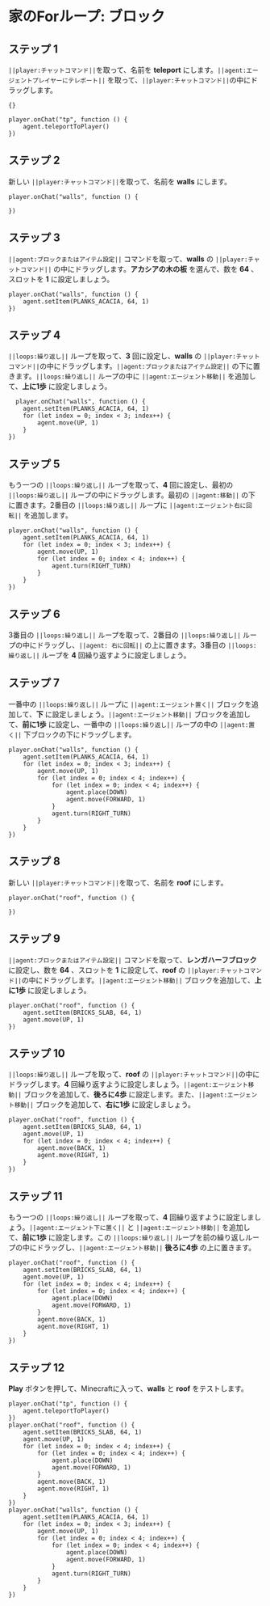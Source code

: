 # 家のForループ: ブロック

## ステップ 1
``||player:チャットコマンド||``を取って、名前を **teleport** にします。``||agent:エージェントプレイヤーにテレポート||`` を取って、``||player:チャットコマンド||``の中にドラッグします。
```template
{}
```

```blocks
player.onChat("tp", function () { 
    agent.teleportToPlayer() 
}) 
```

## ステップ 2
新しい ``||player:チャットコマンド||``を取って、名前を **walls** にします。

```blocks
player.onChat("walls", function () { 
 
}) 
```

## ステップ 3
``||agent:ブロックまたはアイテム設定||`` コマンドを取って、**walls** の ``||player:チャットコマンド||`` の中にドラッグします。**アカシアの木の板** を選んで、数を **64** 、スロットを **1** に設定しましょう。

```blocks
player.onChat("walls", function () { 
    agent.setItem(PLANKS_ACACIA, 64, 1) 
}) 
```

## ステップ 4
``||loops:繰り返し||`` ループを取って、**3** 回に設定し、**walls** の ``||player:チャットコマンド||``の中にドラッグします。``||agent:ブロックまたはアイテム設定||`` の下に置きます。``||loops:繰り返し||`` ループの中に ``||agent:エージェント移動||`` を追加して、**上に1歩** に設定しましょう。

```blocks
  player.onChat("walls", function () { 
    agent.setItem(PLANKS_ACACIA, 64, 1) 
    for (let index = 0; index < 3; index++) { 
        agent.move(UP, 1) 
    } 
}) 
```

## ステップ 5
もう一つの ``||loops:繰り返し||`` ループを取って、**4** 回に設定し、最初の ``||loops:繰り返し||`` ループの中にドラッグします。最初の ``||agent:移動||`` の下に置きます。2番目の ``||loops:繰り返し||`` ループに ``||agent:エージェント右に回転||`` を追加します。

```blocks
player.onChat("walls", function () { 
    agent.setItem(PLANKS_ACACIA, 64, 1) 
    for (let index = 0; index < 3; index++) { 
        agent.move(UP, 1) 
        for (let index = 0; index < 4; index++) { 
            agent.turn(RIGHT_TURN) 
        } 
    } 
}) 
```

## ステップ 6
3番目の ``||loops:繰り返し||`` ループを取って、2番目の ``||loops:繰り返し||`` ループの中にドラッグし、``||agent: 右に回転||`` の上に置きます。3番目の ``||loops:繰り返し||`` ループを **4** 回繰り返すように設定しましょう。

## ステップ 7
一番中の ``||loops:繰り返し||`` ループに ``||agent:エージェント置く||`` ブロックを追加して、**下** に設定しましょう。``||agent:エージェント移動||`` ブロックを追加して、**前に1歩** に設定し、一番中の ``||loops:繰り返し||`` ループの中の ``||agent:置く||`` 下ブロックの下にドラッグします。

```blocks
player.onChat("walls", function () { 
    agent.setItem(PLANKS_ACACIA, 64, 1) 
    for (let index = 0; index < 3; index++) { 
        agent.move(UP, 1) 
        for (let index = 0; index < 4; index++) { 
            for (let index = 0; index < 4; index++) { 
                agent.place(DOWN) 
                agent.move(FORWARD, 1) 
            } 
            agent.turn(RIGHT_TURN) 
        } 
    } 
}) 
```

## ステップ 8
新しい ``||player:チャットコマンド||``を取って、名前を **roof** にします。

```blocks
player.onChat("roof", function () { 
 
}) 
```

## ステップ 9
``||agent:ブロックまたはアイテム設定||`` コマンドを取って、**レンガハーフブロック** に設定し、数を **64** 、スロットを **1** に設定して、**roof** の ``||player:チャットコマンド||``の中にドラッグします。``||agent:エージェント移動||`` ブロックを追加して、**上に1歩** に設定しましょう。

```blocks
player.onChat("roof", function () {
    agent.setItem(BRICKS_SLAB, 64, 1)
    agent.move(UP, 1)
})
```

## ステップ 10
``||loops:繰り返し||`` ループを取って、**roof** の ``||player:チャットコマンド||``の中にドラッグします。**4** 回繰り返すように設定しましょう。``||agent:エージェント移動||`` ブロックを追加して、**後ろに4歩** に設定します。また、``||agent:エージェント移動||`` ブロックを追加して、**右に1歩** に設定しましょう。

```blocks
player.onChat("roof", function () { 
    agent.setItem(BRICKS_SLAB, 64, 1) 
    agent.move(UP, 1) 
    for (let index = 0; index < 4; index++) { 
        agent.move(BACK, 1) 
        agent.move(RIGHT, 1) 
    } 
}) 
```

## ステップ 11
もう一つの ``||loops:繰り返し||`` ループを取って、**4** 回繰り返すように設定しましょう。``||agent:エージェント下に置く||`` と ``||agent:エージェント移動||`` を追加して、**前に1歩** に設定します。この ``||loops:繰り返し||`` ループを前の繰り返しループの中にドラッグし、``||agent:エージェント移動||`` **後ろに4歩** の上に置きます。

```blocks
player.onChat("roof", function () { 
    agent.setItem(BRICKS_SLAB, 64, 1) 
    agent.move(UP, 1) 
    for (let index = 0; index < 4; index++) { 
        for (let index = 0; index < 4; index++) { 
            agent.place(DOWN) 
            agent.move(FORWARD, 1) 
        } 
        agent.move(BACK, 1) 
        agent.move(RIGHT, 1) 
    } 
}) 
```

## ステップ 12
**Play** ボタンを押して、Minecraftに入って、**walls** と **roof** をテストします。

```blocks
player.onChat("tp", function () { 
    agent.teleportToPlayer() 
}) 
player.onChat("roof", function () { 
    agent.setItem(BRICKS_SLAB, 64, 1) 
    agent.move(UP, 1) 
    for (let index = 0; index < 4; index++) { 
        for (let index = 0; index < 4; index++) { 
            agent.place(DOWN) 
            agent.move(FORWARD, 1) 
        } 
        agent.move(BACK, 1) 
        agent.move(RIGHT, 1) 
    } 
}) 
player.onChat("walls", function () { 
    agent.setItem(PLANKS_ACACIA, 64, 1) 
    for (let index = 0; index < 3; index++) { 
        agent.move(UP, 1) 
        for (let index = 0; index < 4; index++) { 
            for (let index = 0; index < 4; index++) { 
                agent.place(DOWN) 
                agent.move(FORWARD, 1) 
            } 
            agent.turn(RIGHT_TURN) 
        } 
    } 
}) 
```

